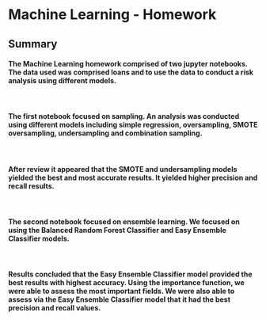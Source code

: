 # **Machine Learning - Homework**

## **Summary**

#### The Machine Learning homework comprised of two jupyter notebooks.  The data used was comprised loans and to use the data to conduct a risk analysis using different models.
 <br />
 
#### The first notebook focused on sampling.  An analysis was conducted using different models including simple regression, oversampling, SMOTE oversampling, undersampling and combination sampling.
<br />

#### After review it appeared that the SMOTE and undersampling models yielded the best and most accurate results.  It yielded higher precision and recall results.
<br />

#### The second notebook focused on ensemble learning.  We focused on using the Balanced Random Forest Classifier and Easy Ensemble Classifier models.
<br />

#### Results concluded that the Easy Ensemble Classifier model provided the best results with highest accuracy.  Using the importance function, we were able to assess the most important fields.  We were also able to assess via the Easy Ensemble Classifier model that it had the best precision and recall values.
